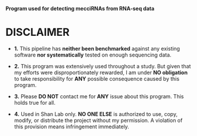 __Program used for detecting mecciRNAs from RNA-seq data__

# DISCLAIMER

  - **1.** This pipeline has __neither been benchmarked__ against any existing software __nor systematically__ tested on enough sequencing data.  

  - **2.** This program was extensively used throughout a study. But given that my efforts were disproportionately rewarded, I am under **NO obligation** to take responsibility for __ANY__ possible consequence caused by this program.  

  - **3.** Please __DO NOT__ contact me for **ANY** issue about this program. This holds true for all. 

  - **4.** Used in Shan Lab only. __NO ONE ELSE__ is authorized to use, copy, modify, or distribute the project without my permission. A violation of this provision means infringement immediately.
